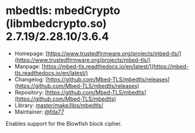 # mbedtls: mbedCrypto (libmbedcrypto.so) 2.7.19/2.28.10/3.6.4
  - Homepage: [https://www.trustedfirmware.org/projects/mbed-tls/](https://www.trustedfirmware.org/projects/mbed-tls/)
  - Manpage: [https://mbed-tls.readthedocs.io/en/latest/](https://mbed-tls.readthedocs.io/en/latest/)
  - Changelog: [https://github.com/Mbed-TLS/mbedtls/releases](https://github.com/Mbed-TLS/mbedtls/releases)
  - Repository: [https://github.com/Mbed-TLS/mbedtls](https://github.com/Mbed-TLS/mbedtls)
  - Library: [master/make/libs/mbedtls/](https://github.com/Freetz-NG/freetz-ng/tree/master/make/libs/mbedtls/)
  - Maintainer: [@fda77](https://github.com/fda77)

Enables support for the Blowfish block cipher.
